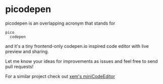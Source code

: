 # picodepen

picodepen is an overlapping acronym that stands for

    pico
      codepen

and it's a tiny frontend-only codepen.io inspired code editor with live preview and sharing.

Let me know your ideas for improvements as issues and feel free to send pull requests!

For a similar project check out [xem's miniCodeEditor](https://xem.github.io/miniCodeEditor/)
